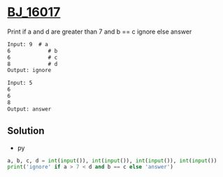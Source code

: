 # [BJ_16017](https://acmicpc.net/problem/16017)

Print if a and d are greater than 7 and b == c ignore else answer

```txt
Input: 9  # a
6            # b
6            # c
8            # d
Output: ignore

Input: 5
6
6
8
Output: answer
```

## Solution

* py

```py
a, b, c, d = int(input()), int(input()), int(input()), int(input())
print('ignore' if a > 7 < d and b == c else 'answer')
```
